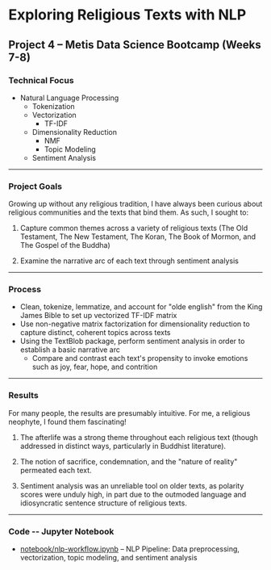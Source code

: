 # Exploring Religious Texts with NLP

## Project 4 – Metis Data Science Bootcamp (Weeks 7-8)

### Technical Focus
- Natural Language Processing 
	- Tokenization
	- Vectorization
		- TF-IDF
	- Dimensionality Reduction
		- NMF 
		- Topic Modeling
	- Sentiment Analysis
---
### Project Goals
Growing up without any religious tradition, I have always been curious about religious communities and the texts that bind them. As such, I sought to:
1) Capture common themes across a variety of religious texts (The Old Testament, The New Testament, The Koran, The Book of Mormon, and The Gospel of the Buddha)
	
2) Examine the narrative arc of each text through sentiment analysis
---
### Process
- Clean, tokenize, lemmatize, and account for "olde english" from the King James Bible to set up vectorized TF-IDF matrix  
- Use non-negative matrix factorization for dimensionality reduction to capture distinct, coherent topics across texts
- Using the TextBlob package, perform sentiment analysis in order to establish a basic narrative arc	
	- Compare and contrast each text's propensity to invoke emotions such as joy, fear, hope, and contrition

---
### Results

For many people, the results are presumably intuitive. For me, a religious neophyte, I found them fascinating! 
1) The afterlife was a strong theme throughout each religious text (though addressed in distinct ways, particularly in Buddhist literature).

2) The notion of sacrifice, condemnation, and the "nature of reality" permeated each text.

3) Sentiment analysis was an unreliable tool on older texts, as polarity scores were unduly high, in part due to the outmoded language and idiosyncratic sentence structure of religious texts.

---

### Code -- Jupyter Notebook

- [notebook/nlp-workflow.ipynb](notebook/nlp-workflow.ipynb) – NLP Pipeline: Data preprocessing, vectorization, topic modeling, and sentiment analysis
